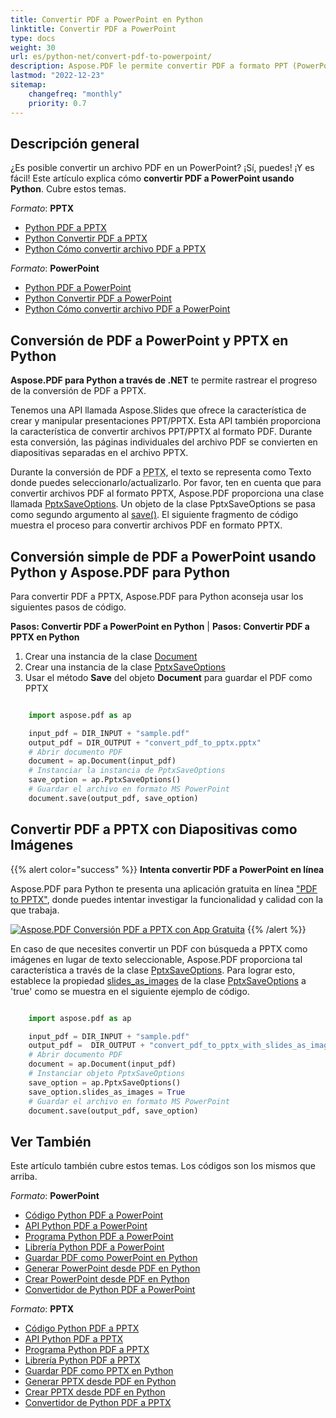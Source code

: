 ```yaml
---
title: Convertir PDF a PowerPoint en Python
linktitle: Convertir PDF a PowerPoint
type: docs
weight: 30
url: es/python-net/convert-pdf-to-powerpoint/
description: Aspose.PDF le permite convertir PDF a formato PPT (PowerPoint) usando Python. Una forma es la posibilidad de convertir PDF a PPTX con diapositivas como imágenes.
lastmod: "2022-12-23"
sitemap:
    changefreq: "monthly"
    priority: 0.7
---
```

## Descripción general

¿Es posible convertir un archivo PDF en un PowerPoint? ¡Sí, puedes! ¡Y es fácil!
Este artículo explica cómo **convertir PDF a PowerPoint usando Python**. Cubre estos temas.

_Formato_: **PPTX**
- [Python PDF a PPTX](#python-pdf-to-pptx)
- [Python Convertir PDF a PPTX](#python-pdf-to-pptx)
- [Python Cómo convertir archivo PDF a PPTX](#python-pdf-to-pptx)

_Formato_: **PowerPoint**
- [Python PDF a PowerPoint](#python-pdf-to-powerpoint)
- [Python Convertir PDF a PowerPoint](#python-pdf-to-powerpoint)
- [Python Cómo convertir archivo PDF a PowerPoint](#python-pdf-to-powerpoint)


## Conversión de PDF a PowerPoint y PPTX en Python

**Aspose.PDF para Python a través de .NET** te permite rastrear el progreso de la conversión de PDF a PPTX.

Tenemos una API llamada Aspose.Slides que ofrece la característica de crear y manipular presentaciones PPT/PPTX. Esta API también proporciona la característica de convertir archivos PPT/PPTX al formato PDF. Durante esta conversión, las páginas individuales del archivo PDF se convierten en diapositivas separadas en el archivo PPTX.

Durante la conversión de PDF a <abbr title="Microsoft PowerPoint 2007 XML Presentation">PPTX</abbr>, el texto se representa como Texto donde puedes seleccionarlo/actualizarlo. Por favor, ten en cuenta que para convertir archivos PDF al formato PPTX, Aspose.PDF proporciona una clase llamada [PptxSaveOptions](https://reference.aspose.com/pdf/python-net/aspose.pdf/pptxsaveoptions/). Un objeto de la clase PptxSaveOptions se pasa como segundo argumento al [save()](https://reference.aspose.com/pdf/python-net/aspose.pdf/document/#methods). El siguiente fragmento de código muestra el proceso para convertir archivos PDF en formato PPTX.

## Conversión simple de PDF a PowerPoint usando Python y Aspose.PDF para Python

Para convertir PDF a PPTX, Aspose.PDF para Python aconseja usar los siguientes pasos de código.

<a name="csharp-pdf-to-powerpoint"><strong>Pasos: Convertir PDF a PowerPoint en Python</strong></a> | <a name="csharp-pdf-to-pptx"><strong>Pasos: Convertir PDF a PPTX en Python</strong></a>

1. Crear una instancia de la clase [Document](https://reference.aspose.com/pdf/python-net/aspose.pdf/document/)
2. Crear una instancia de la clase [PptxSaveOptions](https://reference.aspose.com/pdf/python-net/aspose.pdf/pptxsaveoptions/)
3. Usar el método **Save** del objeto **Document** para guardar el PDF como PPTX

```python

    import aspose.pdf as ap

    input_pdf = DIR_INPUT + "sample.pdf"
    output_pdf = DIR_OUTPUT + "convert_pdf_to_pptx.pptx"
    # Abrir documento PDF
    document = ap.Document(input_pdf)
    # Instanciar la instancia de PptxSaveOptions
    save_option = ap.PptxSaveOptions()
    # Guardar el archivo en formato MS PowerPoint
    document.save(output_pdf, save_option)
```

## Convertir PDF a PPTX con Diapositivas como Imágenes


{{% alert color="success" %}}
**Intenta convertir PDF a PowerPoint en línea**

Aspose.PDF para Python te presenta una aplicación gratuita en línea ["PDF to PPTX"](https://products.aspose.app/pdf/conversion/pdf-to-pptx), donde puedes intentar investigar la funcionalidad y calidad con la que trabaja.

[![Aspose.PDF Conversión PDF a PPTX con App Gratuita](pdf_to_pptx.png)](https://products.aspose.app/pdf/conversion/pdf-to-pptx)
{{% /alert %}}

En caso de que necesites convertir un PDF con búsqueda a PPTX como imágenes en lugar de texto seleccionable, Aspose.PDF proporciona tal característica a través de la clase [PptxSaveOptions](https://reference.aspose.com/pdf/python-net/aspose.pdf/pptxsaveoptions/). Para lograr esto, establece la propiedad [slides_as_images](https://reference.aspose.com/pdf/python-net/aspose.pdf/pptxsaveoptions/#properties) de la clase [PptxSaveOptions](https://reference.aspose.com/pdf/python-net/aspose.pdf/pptxsaveoptions/) a 'true' como se muestra en el siguiente ejemplo de código.

```python

    import aspose.pdf as ap

    input_pdf = DIR_INPUT + "sample.pdf"
    output_pdf =  DIR_OUTPUT + "convert_pdf_to_pptx_with_slides_as_images.pptx"
    # Abrir documento PDF
    document = ap.Document(input_pdf)
    # Instanciar objeto PptxSaveOptions
    save_option = ap.PptxSaveOptions()
    save_option.slides_as_images = True
    # Guardar el archivo en formato MS PowerPoint
    document.save(output_pdf, save_option)
```


## Ver También

Este artículo también cubre estos temas. Los códigos son los mismos que arriba.

_Formato_: **PowerPoint**
- [Código Python PDF a PowerPoint](#python-pdf-to-powerpoint)
- [API Python PDF a PowerPoint](#python-pdf-to-powerpoint)
- [Programa Python PDF a PowerPoint](#python-pdf-to-powerpoint)
- [Librería Python PDF a PowerPoint](#python-pdf-to-powerpoint)
- [Guardar PDF como PowerPoint en Python](#python-pdf-to-powerpoint)
- [Generar PowerPoint desde PDF en Python](#python-pdf-to-powerpoint)
- [Crear PowerPoint desde PDF en Python](#python-pdf-to-powerpoint)
- [Convertidor de Python PDF a PowerPoint](#python-pdf-to-powerpoint)

_Formato_: **PPTX**
- [Código Python PDF a PPTX](#python-pdf-to-pptx)
- [API Python PDF a PPTX](#python-pdf-to-pptx)
- [Programa Python PDF a PPTX](#python-pdf-to-pptx)
- [Librería Python PDF a PPTX](#python-pdf-to-pptx)
- [Guardar PDF como PPTX en Python](#python-pdf-to-pptx)
- [Generar PPTX desde PDF en Python](#python-pdf-to-pptx)
- [Crear PPTX desde PDF en Python](#python-pdf-to-pptx)
- [Convertidor de Python PDF a PPTX](#python-pdf-to-pptx)